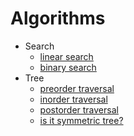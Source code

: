 # Algorithms

- Search
  - [linear search](./search/linear-search/)
  - [binary search](./search/binary-search/)
- Tree
  - [preorder traversal](./tree/preorder/)
  - [inorder traversal](./tree/inorder/)
  - [postorder traversal](./tree/postorder/)
  - [is it symmetric tree?](./tree/isSymmetric/)

